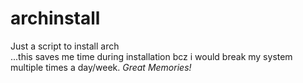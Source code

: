 # archinstall

Just a script to install arch \
...this saves me time during installation bcz i would break my system multiple times a day/week. *Great Memories!*

